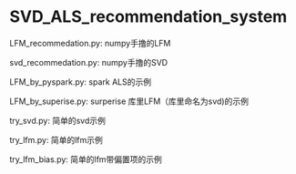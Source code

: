 # SVD_ALS_recommendation_system

LFM_recommedation.py: numpy手撸的LFM

svd_recommedation.py: numpy手撸的SVD

LFM_by_pyspark.py: spark ALS的示例

LFM_by_superise.py: surperise 库里LFM（库里命名为svd)的示例


try_svd.py:  简单的svd示例

try_lfm.py:  简单的lfm示例

try_lfm_bias.py:  简单的lfm带偏置项的示例

